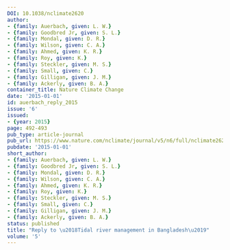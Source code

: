 ```yaml
---
DOI: 10.1038/nclimate2620
author:
- {family: Auerbach, given: L. W.}
- {family: Goodbred Jr, given: S. L.}
- {family: Mondal, given: D. R.}
- {family: Wilson, given: C. A.}
- {family: Ahmed, given: K. R.}
- {family: Roy, given: K.}
- {family: Steckler, given: M. S.}
- {family: Small, given: C.}
- {family: Gilligan, given: J. M.}
- {family: Ackerly, given: B. A.}
container_title: Nature Climate Change
date: '2015-01-01'
id: auerbach_reply_2015
issue: '6'
issued:
- {year: 2015}
page: 492-493
pub_type: article-journal
pub_url: https://www.nature.com/nclimate/journal/v5/n6/full/nclimate2620.html
pubdate: '2015-01-01'
short_author:
- {family: Auerbach, given: L. W.}
- {family: Goodbred Jr, given: S. L.}
- {family: Mondal, given: D. R.}
- {family: Wilson, given: C. A.}
- {family: Ahmed, given: K. R.}
- {family: Roy, given: K.}
- {family: Steckler, given: M. S.}
- {family: Small, given: C.}
- {family: Gilligan, given: J. M.}
- {family: Ackerly, given: B. A.}
status: published
title: "Reply to \u2018Tidal river management in Bangladesh\u2019"
volume: '5'
---
```

